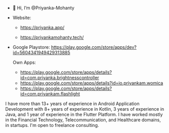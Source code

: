 - 👋 Hi, I’m @Priyanka-Mohanty
- Website:

   - https://priyanka.app/
  
   - https://priyankamohanty.tech/
- Google Playstore: https://play.google.com/store/apps/dev?id=5604341949429313885

     Own Apps:
  
    - https://play.google.com/store/apps/details?id=com.priyanka.brightnesscontroller
    - https://play.google.com/store/apps/details?id=io.priyankam.womica
    - https://play.google.com/store/apps/details?id=com.priyankam.flashlight

I have more than 13+ years of experience in Android Application Development with 8+ years of experience in Kotlin, 3 years of experience in Java, and 1 year of experience in the Flutter Platform.
I have worked mostly in the Financial Technology, Telecommunication, and Healthcare domains, in startups. I'm open to freelance consulting.


